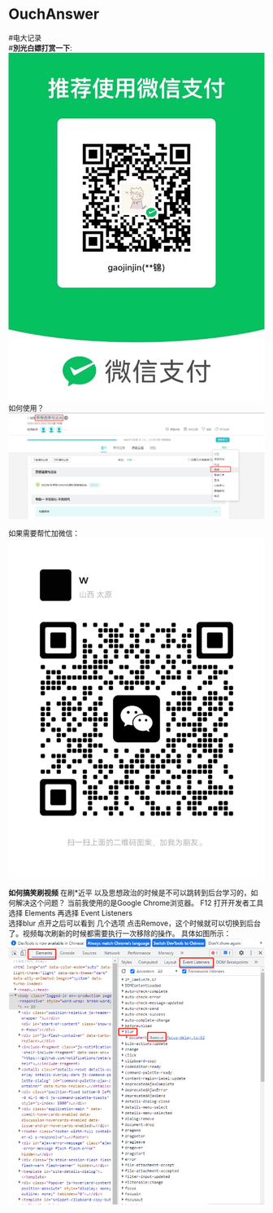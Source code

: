 # OuchAnswer
#电大记录<br>
#**別光白嫖打赏一下**:<br>
![image](https://github.com/gaojinjin/OuchAnswer/blob/main/otherInfo/GetMoney.jpg)<br>
如何使用？
![image](https://github.com/gaojinjin/OuchAnswer/blob/main/otherInfo/howUse.png)<br>

如果需要帮忙加微信：<br>
![image](https://github.com/gaojinjin/OuchAnswer/blob/main/otherInfo/Add.jpg)<br>

**如何搞笑刷视频**
在刷*近平 以及思想政治的时候是不可以跳转到后台学习的，如何解决这个问题？
当前我使用的是Google Chrome浏览器。
F12 打开开发者工具
选择 Elements  再选择  Event  Listeners    
选择blur   点开之后可以看到 几个选项 点击Remove，这个时候就可以切换到后台了。视频每次刷新的时候都需要执行一次移除的操作。
具体如图所示：<br>
![image](https://github.com/gaojinjin/OuchAnswer/blob/main/otherInfo/Chrome.png)<br>

